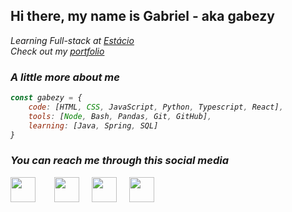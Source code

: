 <h2> Hi there, my name is Gabriel - aka <b>gabezy</b> </h2>

<p><em>Learning Full-stack at <a href="https://estacio.br/">Estácio</a>
</br>Check out my <a href="https://gabrielmdev.com">portfolio</a>

### A little more about me

```javascript
const gabezy = {
	code: [HTML, CSS, JavaScript, Python, Typescript, React],
	tools: [Node, Bash, Pandas, Git, GitHub],
    learning: [Java, Spring, SQL]
}
```



<h3>You can reach me through this social media</h3>
<p align="center" style="display: flex; gap: 20px;">
    <a href="www.linkedin.com/in/gabriel--moreira"><img src="https://cdn.jsdelivr.net/npm/simple-icons@3.0.1/icons/linkedin.svg" height="40" style="margin-right: 10px"></a>
    <a href="https://github.com/gabezy"><img src="https://cdn.jsdelivr.net/npm/simple-icons@3.0.1/icons/github.svg" height="40" /></a>
    <a href="mailto:gabrielmoreira2705@gmail.com"><img src="https://cdn.jsdelivr.net/npm/simple-icons@3.0.1/icons/gmail.svg" alt="" height="40"></a>
    <a href="https://twitter.com/Imoreiraog"><img src="https://cdn.jsdelivr.net/npm/simple-icons@3.0.1/icons/twitter.svg" alt="" height="40"></a>
</p>
